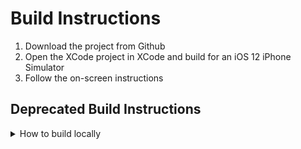 # Build Instructions 
1. Download the project from Github
2. Open the XCode project in XCode and build for an iOS 12 iPhone Simulator
3. Follow the on-screen instructions

## Deprecated Build Instructions

<details><summary>How to build locally</summary>
<p>

#to run locally

1. Set up a database of SQLite or Postgres
2. With the Database set up, go into command line and set the DATABASE_URL
	enviornment variable to match your newly created database
3. from the root folder run "python db_create.py", this will generate the tables
	in the database
4. Set the FLASK_APP enviornment variable to "server.py"
5. Make sure that all the requirments that are found in requirments.txt are
	installed
6. Finally enter "flask run" in the command line, this should start the
	server

NOTE: AS OF NOW THE FRONT END IS CONNECTED TO THE HEROKU BUILD. YOU WOULD
	HAVE TO GO IN MANUALLY AND CHANGE THE HOST IN SWIFT IF YOU SET UP
	YOUR OWN BACKEDN


#to try on deployed app
